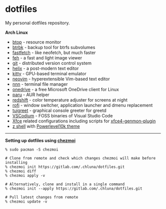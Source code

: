 # dotfiles

My personal dotfiles repository.

__Arch Linux__

* [btop](https://github.com/aristocratos/btop) - resource monitor
* [btrbk](https://digint.ch/btrbk/) - backup tool for btrfs subvolumes
* [fastfetch](https://github.com/LinusDierheimer/fastfetch) - like neofetch, but much faster
* [feh](https://feh.finalrewind.org/) - a fast and light image viewer
* [git](https://git-scm.com/) - distributed version control system
* [helix](https://helix-editor.com/) - a post-modern text editor
* [kitty](https://sw.kovidgoyal.net/kitty/) - GPU-based terminal emulator
* [neovim](https://neovim.io/) - hyperextensible Vim-based text editor
* [nnn](https://github.com/jarun/nnn) - terminal file manager
* [onedrive](https://abraunegg.github.io/) - a free Microsoft OneDrive client for Linux
* [paru](https://github.com/Morganamilo/paru) - AUR helper
* [redshift](http://jonls.dk/redshift) - color temperature adjuster for screens at night
* [rofi](https://github.com/davatorium/rofi) - window switcher, application launcher and dmenu replacement
* [tuigreet](https://github.com/apognu/tuigreet) - graphical console greeter for greetd
* [VSCodium](https://vscodium.com/) - FOSS binaries of Visual Studio Code
* [Xfce](https://xfce.org/) related configurations including scripts for [xfce4-genmon-plugin](https://docs.xfce.org/panel-plugins/xfce4-genmon-plugin)
* [z shell](https://www.zsh.org/) with [Powerlevel10k theme](https://github.com/romkatv/powerlevel10k)

---

__Setting up dotfiles using [chezmoi](https://www.chezmoi.io/)__

```shell
% sudo pacman -S chezmoi

# Clone from remote and check which changes chezmoi will make before installing
% chezmoi init https://gitlab.com/.chluna/dotfiles.git
% chezmoi diff
% chezmoi apply -v

# Alternatively, clone and install in a single command
% chezmoi init --apply https://gitlab.com/.chluna/dotfiles.git

# Pull latest changes from remote
% chezmoi update -v
```
